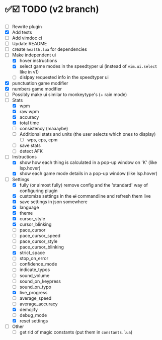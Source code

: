 # ✅☑️ TODO (v2 branch)

- [ ] Rewrite plugin
- [x] Add tests
- [ ] Add vimdoc ci
- [ ] Update README
- [ ] create `health.lua` for dependencies
- [ ] Make independent ui
  - [x] hover instructions
  - [x] select game modes in the speedtyper ui (instead of `vim.ui.select` like in v1)
  - [ ] dislpay requested info in the speedtyper ui
- [x] punctuation game modifier
- [x] numbers game modifier
- [ ] Possibly make ui similar to monkeytype's (+ rain mode)
- [ ] Stats
  - [x] wpm
  - [x] raw wpm
  - [x] accuracy
  - [x] total time
  - [ ] consistency (maaaybe)
  - [ ] Additional stats and units (the user selects which ones to display)
    - [ ] wps, cps, cpm
  - [ ] save stats
  - [ ] detect AFK
- [ ] Instructions
  - [x] show how each thing is calculated in a pop-up window on 'K' (like lsp.hover)
  - [x] show each game mode details in a pop-up window (like lsp.hover)
- [ ] Settings
  - [x] fully (or almost fully) remove config and the 'standard' way of configuring plugin
  - [x] customize settings in the ~~ui~~ commandline and refresh them live
  - [x] save settings in json somewhere
  - [x] language
  - [x] theme
  - [x] cursor_style
  - [x] cursor_blinking
  - [ ] pace_cursor
  - [ ] pace_cursor_speed
  - [ ] pace_cursor_style
  - [ ] pace_cursor_blinking
  - [x] strict_space
  - [ ] stop_on_error
  - [ ] confidence_mode
  - [ ] indicate_typos
  - [ ] sound_volume
  - [ ] sound_on_keypress
  - [ ] sound_on_typo
  - [x] live_progress
  - [ ] average_speed
  - [ ] average_accuracy
  - [x] demojify
  - [ ] debug_mode
  - [x] reset settings
- [ ] Other
  - [ ] get rid of magic constants (put them in `constants.lua`)
